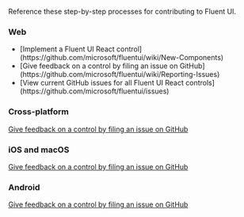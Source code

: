 Reference these step-by-step processes for contributing to Fluent UI.

### Web

<ul class="md-list--flex">
  <li class="mdut--full">[Implement a Fluent UI React control](https://github.com/microsoft/fluentui/wiki/New-Components)</li>
  <li class="mdut--full">[Give feedback on a control by filing an issue on GitHub](https://github.com/microsoft/fluentui/wiki/Reporting-Issues)</li>
  <li class="mdut--full">[View current GitHub issues for all Fluent UI React controls](https://github.com/microsoft/fluentui/issues)</li>
</ul>

### Cross-platform

[Give feedback on a control by filing an issue on GitHub](https://github.com/microsoft/fluentui-react-native)

### iOS and macOS

[Give feedback on a control by filing an issue on GitHub](https://github.com/microsoft/fluentui-apple/issues)

### Android

[Give feedback on a control by filing an issue on GitHub](https://github.com/microsoft/fluentui-android/issues)
